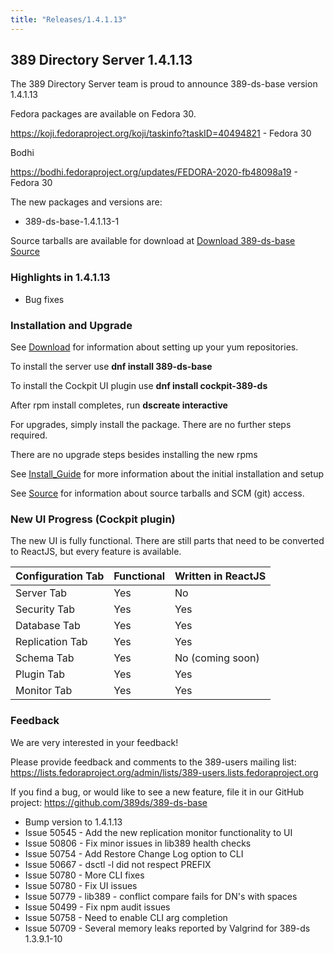 ```yaml
---
title: "Releases/1.4.1.13"
---
```


389 Directory Server 1.4.1.13
-----------------------------

The 389 Directory Server team is proud to announce 389-ds-base version 1.4.1.13

Fedora packages are available on Fedora 30.

<https://koji.fedoraproject.org/koji/taskinfo?taskID=40494821> - Fedora 30

Bodhi

<https://bodhi.fedoraproject.org/updates/FEDORA-2020-fb48098a19> - Fedora 30

The new packages and versions are:

- 389-ds-base-1.4.1.13-1

Source tarballs are available for download at [Download 389-ds-base Source](https://releases.pagure.org/389-ds-base/389-ds-base-1.4.1.13.tar.bz2)

### Highlights in 1.4.1.13

- Bug fixes

### Installation and Upgrade 

See [Download](../download.html) for information about setting up your yum repositories.

To install the server use **dnf install 389-ds-base**

To install the Cockpit UI plugin use **dnf install cockpit-389-ds**

After rpm install completes, run **dscreate interactive**

For upgrades, simply install the package.  There are no further steps required.

There are no upgrade steps besides installing the new rpms 

See [Install\_Guide](../howto/howto-install-389.html) for more information about the initial installation and setup

See [Source](../development/source.html) for information about source tarballs and SCM (git) access.

### New UI Progress (Cockpit plugin)

The new UI is fully functional.  There are still parts that need to be converted to ReactJS, but every feature is available.

|Configuration Tab|Functional|Written in ReactJS |
|-----------------|----------|-------------------|
|Server Tab       |Yes       |No                 |
|Security Tab     |Yes       |Yes                |
|Database Tab     |Yes       |Yes                |
|Replication Tab  |Yes       |Yes                |
|Schema Tab       |Yes       |No (coming soon)   |
|Plugin Tab       |Yes       |Yes                |
|Monitor Tab      |Yes       |Yes                |

### Feedback

We are very interested in your feedback!

Please provide feedback and comments to the 389-users mailing list: <https://lists.fedoraproject.org/admin/lists/389-users.lists.fedoraproject.org>

If you find a bug, or would like to see a new feature, file it in our GitHub project: <https://github.com/389ds/389-ds-base>

- Bump version to 1.4.1.13
- Issue 50545 - Add the new replication monitor functionality to UI
- Issue 50806 - Fix minor issues in lib389 health checks
- Issue 50754 - Add Restore Change Log option to CLI
- Issue 50667 - dsctl -l did not respect PREFIX
- Issue 50780 - More CLI fixes
- Issue 50780 - Fix UI issues
- Issue 50779 - lib389 - conflict compare fails for DN's with spaces
- Issue 50499 - Fix npm audit issues
- Issue 50758 - Need to enable CLI arg completion
- Issue 50709 - Several memory leaks reported by Valgrind for 389-ds 1.3.9.1-10

